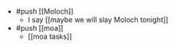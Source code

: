 - #push [[Moloch]]
  - I say [[maybe we will slay Moloch tonight]]
- #push [[moa]]
  - [[moa tasks]]
